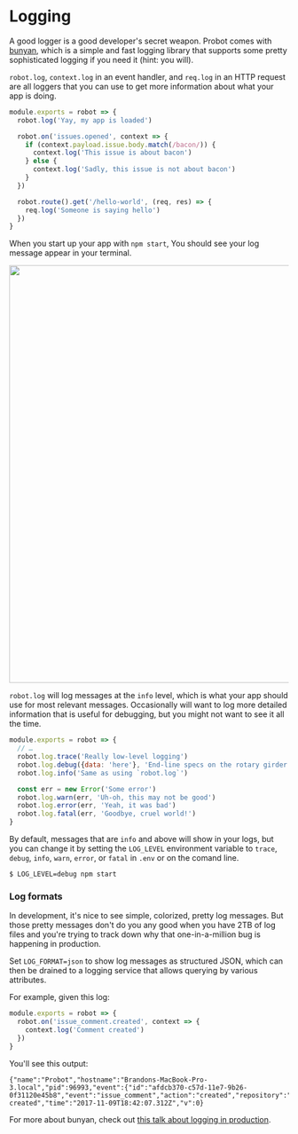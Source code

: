 # Logging

A good logger is a good developer's secret weapon. Probot comes with [bunyan](https://github.com/trentm/node-bunyan), which is a simple and fast logging library that supports some pretty sophisticated logging if you need it (hint: you will).

`robot.log`, `context.log` in an event handler, and `req.log` in an HTTP request are all loggers that you can use to get more information about what your app is doing.

```js
module.exports = robot => {
  robot.log('Yay, my app is loaded')

  robot.on('issues.opened', context => {
    if (context.payload.issue.body.match(/bacon/)) {
      context.log('This issue is about bacon')
    } else {
      context.log('Sadly, this issue is not about bacon')
    }
  })

  robot.route().get('/hello-world', (req, res) => {
    req.log('Someone is saying hello')
  })
}
```

When you start up your app with `npm start`, You should see your log message appear in your terminal.

<img width="753" alt="" src="https://user-images.githubusercontent.com/173/33234904-d43e7f14-d1f3-11e7-8dcb-6c47e58bd56b.png">

`robot.log` will log messages at the `info` level, which is what your app should use for most relevant messages. Occasionally will want to log more detailed information that is useful for debugging, but you might not want to see it all the time.

```js
module.exports = robot => {
  // …
  robot.log.trace('Really low-level logging')
  robot.log.debug({data: 'here'}, 'End-line specs on the rotary girder')
  robot.log.info('Same as using `robot.log`')

  const err = new Error('Some error')
  robot.log.warn(err, 'Uh-oh, this may not be good')
  robot.log.error(err, 'Yeah, it was bad')
  robot.log.fatal(err, 'Goodbye, cruel world!')
}
```

By default, messages that are `info` and above will show in your logs, but you can change it by setting the
`LOG_LEVEL` environment variable to `trace`, `debug`, `info`, `warn`, `error`, or `fatal` in `.env` or on the comand line.

```
$ LOG_LEVEL=debug npm start
```

### Log formats

In development, it's nice to see simple, colorized, pretty log messages. But those pretty messages don't do you any good when you have 2TB of log files and you're trying to track down why that one-in-a-million bug is happening in production.

Set `LOG_FORMAT=json` to show log messages as structured JSON, which can then be drained to a logging service that allows querying by various attributes.

For example, given this log:

```js
module.exports = robot => {
  robot.on('issue_comment.created', context => {
    context.log('Comment created')
  })
}
```

You'll see this output:

```
{"name":"Probot","hostname":"Brandons-MacBook-Pro-3.local","pid":96993,"event":{"id":"afdcb370-c57d-11e7-9b26-0f31120e45b8","event":"issue_comment","action":"created","repository":"robotland/test","installation":13055},"level":20,"msg":"Comment created","time":"2017-11-09T18:42:07.312Z","v":0}
```

For more about bunyan, check out [this talk about logging in production](http://trentm.com/talk-bunyan-in-prod/).
